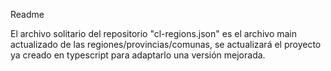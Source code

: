 Readme

El archivo solitario del repositorio "cl-regions.json" es el archivo main actualizado de las regiones/provincias/comunas,
 se actualizará el proyecto ya creado en typescript para adaptarlo una versión mejorada.
